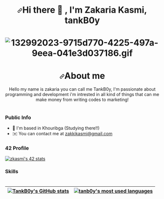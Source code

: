 <h1 align="center" dir="auto"><a id="user-content-hi-there---im-zakaria-kasmi-aka-tankB0y" class="anchor" aria-hidden="true" href="#hi-there---im-zakaria-kasmi-aka-tankB0y"><svg class="octicon octicon-link" viewBox="0 0 16 16" version="1.1" width="16" height="16" aria-hidden="true"><path fill-rule="evenodd" d="M7.775 3.275a.75.75 0 001.06 1.06l1.25-1.25a2 2 0 112.83 2.83l-2.5 2.5a2 2 0 01-2.83 0 .75.75 0 00-1.06 1.06 3.5 3.5 0 004.95 0l2.5-2.5a3.5 3.5 0 00-4.95-4.95l-1.25 1.25zm-4.69 9.64a2 2 0 010-2.83l2.5-2.5a2 2 0 012.83 0 .75.75 0 001.06-1.06 3.5 3.5 0 00-4.95 0l-2.5 2.5a3.5 3.5 0 004.95 4.95l1.25-1.25a.75.75 0 00-1.06-1.06l-1.25 1.25a2 2 0 01-2.83 0z"></path></svg></a>Hi there <g-emoji class="g-emoji" alias="wave" fallback-src="https://github.githubassets.com/images/icons/emoji/unicode/1f44b.png">👋</g-emoji> , I'm Zakaria Kasmi, tankB0y</h1>

<h1 align="center" dir="auto"><img data-target="animated-image.replacedImage" alt="132992023-9715d770-4225-497a-9eea-041e3d037186.gif" class="AnimatedImagePlayer-animatedImage" src="https://i.pinimg.com/originals/88/a9/69/88a969c3e830bbcbff939ea870058d91.gif" style="display: block; opacity: 1;"></h1>

<h1 align="center" dir="auto"><a id="user-content-about-me" class="anchor" aria-hidden="true" href="#about-me"><svg class="octicon octicon-link" viewBox="0 0 16 16" version="1.1" width="16" height="16" aria-hidden="true"><path fill-rule="evenodd" d="M7.775 3.275a.75.75 0 001.06 1.06l1.25-1.25a2 2 0 112.83 2.83l-2.5 2.5a2 2 0 01-2.83 0 .75.75 0 00-1.06 1.06 3.5 3.5 0 004.95 0l2.5-2.5a3.5 3.5 0 00-4.95-4.95l-1.25 1.25zm-4.69 9.64a2 2 0 010-2.83l2.5-2.5a2 2 0 012.83 0 .75.75 0 001.06-1.06 3.5 3.5 0 00-4.95 0l-2.5 2.5a3.5 3.5 0 004.95 4.95l1.25-1.25a.75.75 0 00-1.06-1.06l-1.25 1.25a2 2 0 01-2.83 0z"></path></svg></a>About me</h1>


<p align="center" dir="auto">Hello my name is zakaria you can call me TankB0y, I'm passionate about programming and development i'm intrested in all kind of things that can me make money from writing codes to marketing!</p>

#

### Public Info

- 📍 I'm based in Khouribga (Studying there!!)
- ✉️ You can contact me at zakkikasmi@gmail.com

### 42 Profile
[![zkasmi's 42 stats](https://badge.mediaplus.ma/darkblue/zkasmi)](https://github.com/oakoudad/badge42)

### Skills



#

<table>
<thead>
<tr>
<th align="center"><a href="https://github.com/tankb0y?tab=repositories"><img src="https://camo.githubusercontent.com/5694d9bb6f32403229741b75f4597b9b49a4cc3555c236048d892ae79373b122/68747470733a2f2f6769746875622d726561646d652d73746174732e76657263656c2e6170702f6170693f757365726e616d653d594f504c4c26636f756e745f707269766174653d747275652673686f775f69636f6e733d7472756526686964653d69737375657326686964655f626f726465723d74727565267468656d653d64726163756c61" alt="TankB0y's GitHub stats" data-canonical-src="https://github-readme-stats.vercel.app/api?username=tanb0y&amp;count_private=true&amp;show_icons=true&amp;hide=issues&amp;hide_border=true&amp;theme=dracula" style="max-width: 100%;"></a></th>
<th align="center"><a href="https://github.com/tankb0y?tab=repositories"><img src="https://camo.githubusercontent.com/511e604e624a2e9f2b6b939d3f3ecad5eae97448f7c27e1274f7291ec9738ab6/68747470733a2f2f6769746875622d726561646d652d73746174732e76657263656c2e6170702f6170692f746f702d6c616e67732f3f757365726e616d653d594f504c4c266c61796f75743d636f6d7061637426686964655f626f726465723d74727565267468656d653d64726163756c61" alt="tanb0y's most used languages" data-canonical-src="https://github-readme-stats.vercel.app/api/top-langs/?username=tanb0y&amp;layout=compact&amp;hide_border=true&amp;theme=dracula" style="max-width: 100%;"></a></th>
</tr>
</thead>
</table>

#
